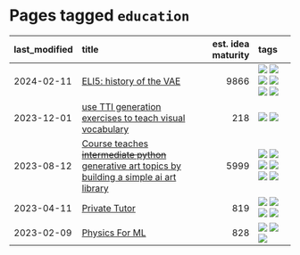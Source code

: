 # Pages tagged `education`

|last_modified|title|est. idea maturity|tags
|:---|:---|---:|:---|
|2024-02-11|[ELI5: history of the VAE](../ufldl_history.md)|9866|[![](https://img.shields.io/badge/tag-education-43d799)](../tags/education.md) [![](https://img.shields.io/badge/tag-feature_learning-faa2fc)](../tags/feature_learning.md) [![](https://img.shields.io/badge/tag-history-1ee399)](../tags/history.md) [![](https://img.shields.io/badge/tag-history_of_science-49fd1a)](../tags/history_of_science.md) [![](https://img.shields.io/badge/tag-publication-d548d8)](../tags/publication.md) [![](https://img.shields.io/badge/tag-vae-6edb5)](../tags/vae.md)|
|2023-12-01|[use TTI generation exercises to teach visual vocabulary](../tti-for-visual-vocab.md)|218|[![](https://img.shields.io/badge/tag-course-fde018)](../tags/course.md) [![](https://img.shields.io/badge/tag-education-43d799)](../tags/education.md)|
|2023-08-12|[Course teaches ~~intermediate python~~ generative art topics by building a simple ai art library](../Course_teaches_basic_python_by_building_a_simple_ai_art_library.md)|5999|[![](https://img.shields.io/badge/tag-curriculum-c92725)](../tags/curriculum.md) [![](https://img.shields.io/badge/tag-education-43d799)](../tags/education.md) [![](https://img.shields.io/badge/tag-from_issue-be4650)](../tags/from_issue.md) [![](https://img.shields.io/badge/tag-public_good-96f12e)](../tags/public_good.md) [![](https://img.shields.io/badge/tag-publication-d548d8)](../tags/publication.md) [![](https://img.shields.io/badge/tag-wip-abf295)](../tags/wip.md)|
|2023-04-11|[Private Tutor](../private_tutor.md)|819|[![](https://img.shields.io/badge/tag-ai-6819c6)](../tags/ai.md) [![](https://img.shields.io/badge/tag-discussion-11772b)](../tags/discussion.md) [![](https://img.shields.io/badge/tag-education-43d799)](../tags/education.md) [![](https://img.shields.io/badge/tag-startup-5fba1d)](../tags/startup.md)|
|2023-02-09|[Physics For ML](../physics_for_ml.md)|828|[![](https://img.shields.io/badge/tag-curriculum-c92725)](../tags/curriculum.md) [![](https://img.shields.io/badge/tag-education-43d799)](../tags/education.md) [![](https://img.shields.io/badge/tag-publication-d548d8)](../tags/publication.md)|